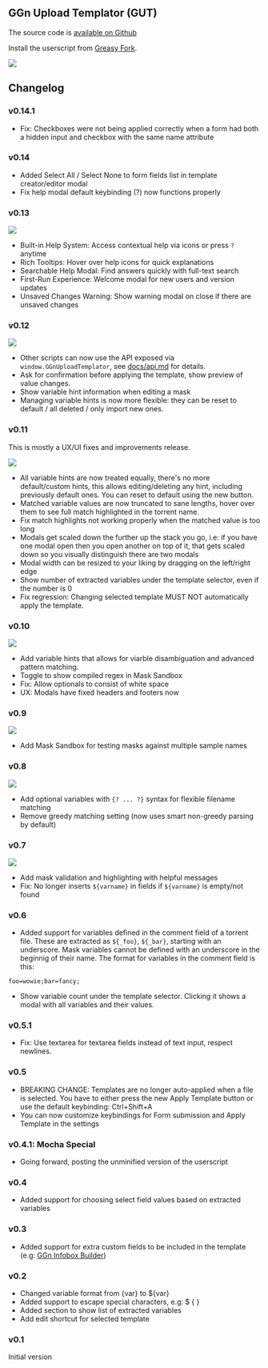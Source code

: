 ## GGn Upload Templator (GUT)

The source code is [available on Github](https://github.com/lvldesigner/userscripts/tree/main/ggn-upload-templator)

Install the userscript from [Greasy Fork](https://greasyfork.org/en/scripts/550898-ggn-upload-templator).

![](https://files.catbox.moe/d55y7g.png)

## Changelog

### v0.14.1
- Fix: Checkboxes were not being applied correctly when a form had both a hidden input and checkbox with the same name attribute

### v0.14
- Added Select All / Select None to form fields list in template creator/editor modal
- Fix help modal default keybinding (?) now functions properly

### v0.13

![](https://files.catbox.moe/en4jfi.png)

- Built-in Help System: Access contextual help via icons or press `?` anytime
- Rich Tooltips: Hover over help icons for quick explanations
- Searchable Help Modal: Find answers quickly with full-text search
- First-Run Experience: Welcome modal for new users and version updates
- Unsaved Changes Warning: Show warning modal on close if there are unsaved changes

### v0.12

![](https://files.catbox.moe/kkbd0a.png)

- Other scripts can now use the API exposed via `window.GGnUploadTemplator`, see [docs/api.md](docs/api.md) for details.
- Ask for confirmation before applying the template, show preview of value changes.
- Show variable hint information when editing a mask
- Managing variable hints is now more flexible: they can be reset to default / all deleted / only import new ones.

### v0.11

This is mostly a UX/UI fixes and improvements release.

![](https://files.catbox.moe/mum36l.png)

- All variable hints are now treated equally, there's no more default/custom hints, this allows editing/deleting any hint, including previously default ones. You can reset to default using the new button.
- Matched variable values are now truncated to sane lengths, hover over them to see full match highlighted in the torrent name.
- Fix match highlights not working properly when the matched value is too long
- Modals get scaled down the further up the stack you go, i.e: if you have one modal open then you open another on top of it, that gets scaled down so you visually distinguish there are two modals
- Modal width can be resized to your liking by dragging on the left/right edge
- Show number of extracted variables under the template selector, even if the number is 0
- Fix regression: Changing selected template MUST NOT automatically apply the template.

### v0.10

![](https://files.catbox.moe/qtnzfw.png)

- Add variable hints that allows for viarble disambiguation and advanced pattern matching.
- Toggle to show compiled regex in Mask Sandbox
- Fix: Allow optionals to consist of white space
- UX: Modals have fixed headers and footers now


### v0.9

![](https://files.catbox.moe/g4mclk.png)

- Add Mask Sandbox for testing masks against multiple sample names

### v0.8

![](https://files.catbox.moe/7xkrsw.png)

- Add optional variables with `{? ... ?}` syntax for flexible filename matching
- Remove greedy matching setting (now uses smart non-greedy parsing by default)

### v0.7

![](https://files.catbox.moe/snd92p.png)

- Add mask validation and highlighting with helpful messages
- Fix: No longer inserts `${varname}` in fields if `${varname}` is empty/not found

### v0.6
- Added support for variables defined in the comment field of a torrent file. These are extracted as `${_foo}`, `${_bar}`, starting with an underscore. Mask variables cannot be defined with an underscore in the beginnig of their name.
The format for variables in the comment field is this:

```
foo=wowie;bar=fancy;
```
- Show variable count under the template selector. Clicking it shows a modal with all variables and their values.

### v0.5.1
- Fix: Use textarea for textarea fields instead of text input, respect newlines.

### v0.5
- BREAKING CHANGE: Templates are no longer auto-applied when a file is selected. You have to either press the new Apply Template button or use the default keybinding: Ctrl+Shift+A
- You can now customize keybindings for Form submission and Apply Template in the settings

### v0.4.1: Mocha Special
- Going forward, posting the unminified version of the userscript

### v0.4
- Added support for choosing select field values based on extracted variables

### v0.3
- Added support for extra custom fields to be included in the template (e.g: [GGn Infobox Builder](https://greasyfork.org/en/scripts/543815-ggn-infobox-builder/))

### v0.2
- Changed variable format from {var} to ${var}
- Added support to escape special characters, e.g: \$ \{ \}
- Added section to show list of extracted variables
- Add edit shortcut for selected template

### v0.1
Initial version
